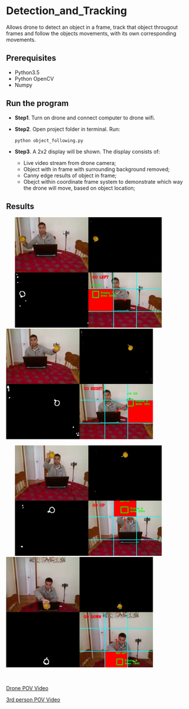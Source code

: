 # Detection_and_Tracking

Allows drone to detect an object in a frame, track that object througout frames and follow the objects movements, with its own corresponding movements.

## Prerequisites

- Python3.5
- Python OpenCV
- Numpy 


## Run the program
- **Step1**. Turn on drone and connect computer to drone wifi.


- **Step2**. Open project folder in terminal. Run:
    
    ```
    python object_following.py
    ```

- **Step3**. A 2x2 display will be shown. The display consists of:

    - Live video stream from drone camera;
    - Object with in frame with surrounding background removed;
    - Canny edge results of object in frame;
    - Obejct within coordinate frame system to demonstrate which way the drone will move, based on object location;
    
    
## Results

&nbsp;&nbsp;&nbsp;&nbsp;&nbsp; <img src="images/go_left.jpg" alt="final" width="400"/> &nbsp;&nbsp;&nbsp;&nbsp;&nbsp; <img src="images/go_right.jpg" alt="final" width="400"/> 

&nbsp;&nbsp;&nbsp;&nbsp;&nbsp; <img src="images/go_up.jpg" alt="final" width="400"/> &nbsp;&nbsp;&nbsp;&nbsp;&nbsp; <img src="images/go_down.jpg" alt="final" width="400"/>

<br>

[Drone POV Video](https://drive.google.com/file/d/1yWAgYMeQA_HYi2-YDEt4L-ab3gTCWHFK/view?usp=sharing)

[3rd person POV Video](3POV.mp4)
